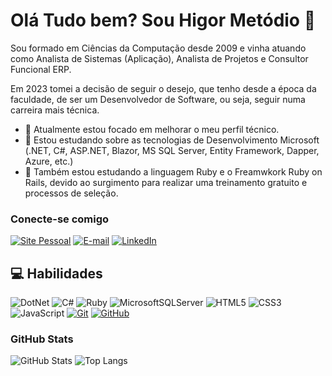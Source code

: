 # Olá Tudo bem? Sou Higor Metódio 👋
Sou formado em Ciências da Computação desde 2009 e vinha atuando como Analista de Sistemas (Aplicação), Analista de Projetos e Consultor Funcional ERP. 

Em 2023 tomei a decisão de seguir o desejo, que tenho desde a época da faculdade, de ser um Desenvolvedor de Software, ou seja, seguir numa carreira mais técnica.

- 🔭 Atualmente estou focado em melhorar o meu perfil técnico.
- 🌱 Estou estudando sobre as tecnologias de Desenvolvimento Microsoft (.NET, C#, ASP.NET, Blazor, MS SQL Server, Entity Framework, Dapper, Azure, etc.)
- 🌱 Também estou estudando a linguagem Ruby e o Freamwkork Ruby on Rails, devido ao surgimento para realizar uma treinamento gratuito e processos de seleção.  

### Conecte-se comigo
[![Site Pessoal](https://img.shields.io/badge/-Site%20Pessoal%20(Em%20Construção%20)-512bd4?style=for-the-badge)](https://higormetodio.dev/)
[![E-mail](https://img.shields.io/badge/-Email-000?style=for-the-badge&logo=microsoft-outlook&logoColor=0496f1)](mailto:higor.metodio@outlook.com)
[![LinkedIn](https://img.shields.io/badge/-LinkedIn-000?style=for-the-badge&logo=linkedin&logoColor=0496f1)](https://www.linkedin.com/in/higormetodio/)

## 💻 Habilidades
![DotNet](https://img.shields.io/badge/DotNet-000?style=for-the-badge&logo=dotnet&logoColor=512bd4)
![C#](https://img.shields.io/badge/C%23-000?style=for-the-badge&logo=c-sharp&logoColor=823085)
![Ruby](https://img.shields.io/badge/Ruby-000?style=for-the-badge&logo=ruby&logoColor=f51111)
![MicrosoftSQLServer](https://img.shields.io/badge/Microsoft%20SQL%20Server-000?style=for-the-badge&logo=microsoft%20sql%20server&logoColor=white)
![HTML5](https://img.shields.io/badge/HTML-000?style=for-the-badge&logo=html5&logoColor=ff7b00)
![CSS3](https://img.shields.io/badge/CSS3-000?style=for-the-badge&logo=css3&logoColor=5885ee)
![JavaScript](https://img.shields.io/badge/JavaScript-000?style=for-the-badge&logo=javascript)
[![Git](https://img.shields.io/badge/Git-000?style=for-the-badge&logo=git&logoColor=e25e32)](https://git-scm.com/doc) 
[![GitHub](https://img.shields.io/badge/GitHub-000?style=for-the-badge&logo=github&logoColor=white)](https://docs.github.com/)

### GitHub Stats
![GitHub Stats](https://github-readme-stats.vercel.app/api?username=higormetodio&show_icons=true&theme=transparent&bg_color=000&border_color=512bd4&show_icons=true&icon_color=512bd4&title_color=f65163&text_color=FFF)
![Top Langs](https://github-readme-stats-git-masterrstaa-rickstaa.vercel.app/api/top-langs/?username=higormetodio&layout=compact&bg_color=000&border_color=512bd4&title_color=f65163&text_color=FFF)
